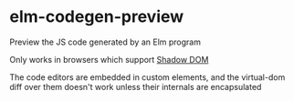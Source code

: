 # elm-codegen-preview
Preview the JS code generated by an Elm program


Only works in browsers which support [Shadow DOM](http://caniuse.com/#feat=shadowdom)

The code editors are embedded in custom elements, and the virtual-dom diff over them doesn't work unless their internals are encapsulated
